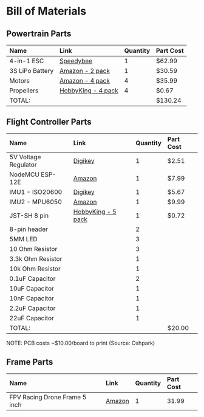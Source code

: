 # Bill of Materials


## Powertrain Parts
| Name | Link | Quantity | Part Cost |
| :--- | :--- | :--- | :---- |
| 4-in-1 ESC | [Speedybee](https://www.speedybee.com/speedybee-f7-v3-bl32-50a-4-in-1-esc/) | 1 | $62.99 |
| 3S LiPo Battery | [Amazon - 2 pack](https://www.amazon.com/dp/B07Y67MKQB?psc=1&ref=ppx_yo2ov_dt_b_product_details) | 1 | $30.59 |
| Motors | [Amazon - 4 pack](https://www.amazon.com/dp/B07ZCL45RR?psc=1&ref=ppx_yo2ov_dt_b_product_details) | 4 | $35.99 |
| Propellers | [HobbyKing - 4 pack](https://hobbyking.com/en_us/diatone-5030-plastic-self-tightening-propellers-5-x-3-cw-ccw-green-2-pairs.html) | 4 | $0.67 |
| TOTAL: | | | $130.24 |

## Flight Controller Parts

| Name | Link | Quantity | Part Cost |
| :--- | :--- | :--- | :---- |
| 5V Voltage Regulator | [Digikey](https://www.digikey.com/en/products/detail/cui-inc/VXO7805-500/7350288) | 1 | $2.51 |
| NodeMCU ESP-12E | [Amazon](https://www.amazon.com/dp/B010O1G1ES?psc=1&ref=ppx_yo2ov_dt_b_product_details) | 1 | $7.99 |
| IMU1 - ISO20600 | [Digikey](https://www.digikey.com/en/products/detail/tdk-invensense/ICM-20600/8544628) | 1 | $5.67 |
| IMU2 - MPU6050 | [Amazon](https://www.amazon.com/WWZMDiB-Module%EF%BC%883-Axis-Gyroscope-Acceleration%EF%BC%89IIC-Transmission/dp/B0BTKW7K1B?source=ps-sl-shoppingads-lpcontext&ref_=fplfs&psc=1&smid=A1YZW40LYQY3L1) | 1 | $9.99 |
| JST-SH 8 pin | [HobbyKing - 5 pack](https://hobbyking.com/en_us/jst-sh-8pin-socket-surface-mount-5pcs.html) | 1 | $0.72 |
| 8-pin header |  | 2 |  |
| 5MM LED |  | 3 |  |
| 10 Ohm Resistor |  | 3 |  |
| 3.3k Ohm Resistor |  | 1 |  |
| 10k Ohm Resistor |  | 1 |  |
| 0.1uF Capacitor |  | 2 |  |
| 10uF Capacitor |  | 1 |  |
| 10nF Capacitor |  | 1 |  |
| 2.2uF Capacitor |  | 1 |  |
| 22uF Capacitor |  | 1 |  |
| TOTAL: |  |  | $20.00 |

NOTE: PCB costs ~$10.00/board to print (Source: Oshpark)

## Frame Parts

| Name | Link | Quantity | Part Cost |
| :--- | :--- | :--- | :---- |
| FPV Racing Drone Frame 5 inch | [Amazon](https://www.amazon.com/gp/product/B071HL5V3H/ref=ppx_yo_dt_b_asin_title_o00_s00?ie=UTF8&psc=1) | 1 | 31.99 |
